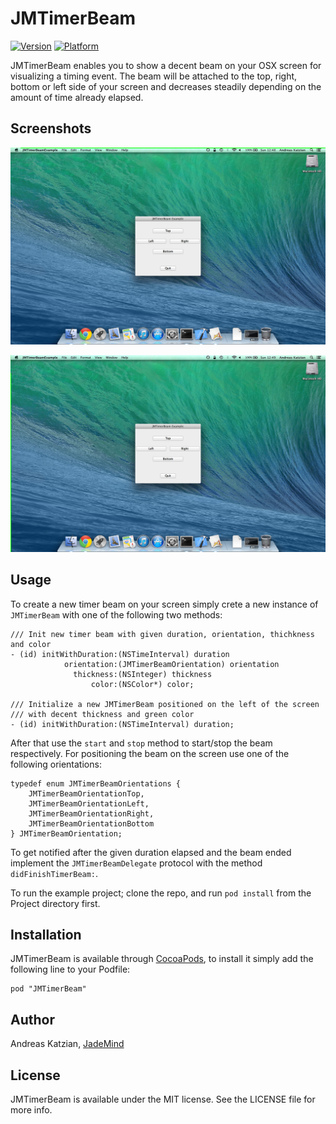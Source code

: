 # JMTimerBeam

[![Version](https://cocoapod-badges.herokuapp.com/v/JMTimerBeam/badge.png)](http://cocoadocs.org/docsets/JMTimerBeam)
[![Platform](https://cocoapod-badges.herokuapp.com/p/JMTimerBeam/badge.png)](http://cocoadocs.org/docsets/JMTimerBeam)

JMTimerBeam enables you to show a decent beam on your OSX screen for visualizing a timing event. The beam will be attached to the top, right, bottom or left side of your screen and decreases steadily depending on the amount of time already elapsed.


## Screenshots

![JMTimerBeam Top](/jmtimerbeam_top.jpg "Screenshot Top")

![JMTimerBeam Left](/jmtimerbeam_left.jpg "Screenshot Left")


## Usage

To create a new timer beam on your screen simply crete a new instance of `JMTimerBeam` with one of the following two methods:

	/// Init new timer beam with given duration, orientation, thichkness and color
	- (id) initWithDuration:(NSTimeInterval) duration
	            orientation:(JMTimerBeamOrientation) orientation
	              thickness:(NSInteger) thickness
	                  color:(NSColor*) color;

	/// Initialize a new JMTimerBeam positioned on the left of the screen 
	/// with decent thickness and green color
	- (id) initWithDuration:(NSTimeInterval) duration;

After that use the `start` and `stop` method to start/stop the beam respectively. For positioning the beam on the screen use one of the following orientations:

	typedef enum JMTimerBeamOrientations {
	    JMTimerBeamOrientationTop,
	    JMTimerBeamOrientationLeft,
	    JMTimerBeamOrientationRight,
	    JMTimerBeamOrientationBottom
	} JMTimerBeamOrientation;

To get notified after the given duration elapsed and the beam ended implement the `JMTimerBeamDelegate` protocol with the method `didFinishTimerBeam:`.



To run the example project; clone the repo, and run `pod install` from the Project directory first.

## Installation

JMTimerBeam is available through [CocoaPods](http://cocoapods.org), to install
it simply add the following line to your Podfile:

    pod "JMTimerBeam"

## Author

Andreas Katzian, [JadeMind](http://www.jademind.com)

## License

JMTimerBeam is available under the MIT license. See the LICENSE file for more info.

